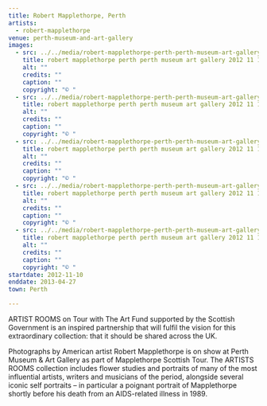 ```yaml
---
title: Robert Mapplethorpe, Perth
artists:
  - robert-mapplethorpe
venue: perth-museum-and-art-gallery
images:
  - src: ../../media/robert-mapplethorpe-perth-perth-museum-art-gallery-2012-11-10-0.webp
    title: robert mapplethorpe perth perth museum art gallery 2012 11 10 0
    alt: ""
    credits: ""
    caption: ""
    copyright: "© "
  - src: ../../media/robert-mapplethorpe-perth-perth-museum-art-gallery-2012-11-10-1.webp
    title: robert mapplethorpe perth perth museum art gallery 2012 11 10 1
    alt: ""
    credits: ""
    caption: ""
    copyright: "© "
  - src: ../../media/robert-mapplethorpe-perth-perth-museum-art-gallery-2012-11-10-2.webp
    title: robert mapplethorpe perth perth museum art gallery 2012 11 10 2
    alt: ""
    credits: ""
    caption: ""
    copyright: "© "
  - src: ../../media/robert-mapplethorpe-perth-perth-museum-art-gallery-2012-11-10-3.webp
    title: robert mapplethorpe perth perth museum art gallery 2012 11 10 3
    alt: ""
    credits: ""
    caption: ""
    copyright: "© "
  - src: ../../media/robert-mapplethorpe-perth-perth-museum-art-gallery-2012-11-10-4.webp
    title: robert mapplethorpe perth perth museum art gallery 2012 11 10 4
    alt: ""
    credits: ""
    caption: ""
    copyright: "© "
startdate: 2012-11-10
enddate: 2013-04-27
town: Perth

---
```


ARTIST ROOMS on Tour with The Art Fund supported by the Scottish Government is an inspired partnership that will fulfil the vision for this extraordinary collection: that it should be shared across the UK.

Photographs by American artist Robert Mapplethorpe is on show at Perth Museum & Art Gallery as part of Mapplethorpe Scottish Tour. The ARTISTS ROOMS collection includes flower studies and portraits of many of the most influential artists, writers and musicians of the period, alongside several iconic self portraits – in particular a poignant portrait of Mapplethorpe shortly before his death from an AIDS-related illness in 1989.